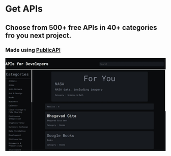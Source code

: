 # Get APIs


## Choose from 500+ free APIs in 40+ categories fro you next project.

### Made using [PublicAPI](https://github.com/public-apis/public-apis)

![aly text](https://github.com/proBhavesh/ex/blob/main/Web%20capture_20-2-2021_192734_getapi.vercel.app.jpeg?raw=true)
